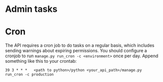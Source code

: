 # Admin tasks

# Cron

The API requires a cron job to do tasks on a regular basis, which includes
sending warnings about expiring permissions. You should configure a cronjob to
run `manage.py run_cron -c <environment>` once per day.
Append something like this to your crontab:

    39 3 * * *   <path to python>/python <your_api_path>/manage.py run_cron -c production
